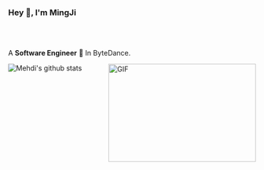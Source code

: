 

### Hey 👋, I'm MingJi

<br />
<br />

A **Software Engineer** 🚀 In ByteDance. 

<img align="right" alt="GIF" src="https://i.pinimg.com/originals/e4/26/70/e426702edf874b181aced1e2fa5c6cde.gif" width=300 height=200/>

![Mehdi's github stats](https://github-readme-stats.vercel.app/api?username=SwanSpouse&show_icons=true&hide_border=true)

<!--
**SwanSpouse/SwanSpouse** is a ✨ _special_ ✨ repository because its `README.md` (this file) appears on your GitHub profile.

Here are some ideas to get you started:

- 🔭 I’m currently working on ...
- 🌱 I’m currently learning ...
- 👯 I’m looking to collaborate on ...
- 🤔 I’m looking for help with ...
- 💬 Ask me about ...
- 📫 How to reach me: ...
- 😄 Pronouns: ...
- ⚡ Fun fact: ...
-->
